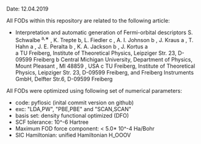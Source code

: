 Date: 12.04.2019 

All FODs within this repository are related to the following article:   

* Interpretation and automatic generation of Fermi-orbital descriptors
S. Schwalbe<sup> a,∗</sup> , K. Trepte b, L. Fiedler c , A. I. Johnson b , J. Kraus a , T. Hahn a , J. E. Peralta b , K. A.
Jackson b , J. Kortus a  
a TU Freiberg, Institute of Theoretical Physics, Leipziger Str. 23, D-09599 Freiberg
b Central Michigan University, Department of Physics, Mount Pleasant , MI 48859 , USA
c TU Freiberg, Institute of Theoretical Physics, Leipziger Str. 23, D-09599 Freiberg, and Freiberg Instruments GmbH, Delfter
Str.6, D-09599 Freiberg

All FODs were optimized using following set of numerical parameters: 

* code: pyflosic (inital commit version on github)
* exc: "LDA,PW", "PBE,PBE" and "SCAN,SCAN" 
* basis set: density functional optimized (DFO)
* SCF tolerance: 10^-6 Hartree
* Maximum FOD force component: < 5.0* 10^-4 Ha/Bohr
* SIC Hamiltonian: unified Hamiltonian H_OOOV
